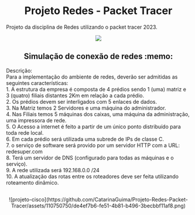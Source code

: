 <h1 align="center">
Projeto Redes - Packet Tracer 
</h1>

Projeto da disciplina de Redes utilizando o packet tracer 2023.

<div align="center">
  <img src="https://media4.giphy.com/media/v1.Y2lkPTc5MGI3NjExZGFhOGU1NTM2ZmVjNzIwMzI4YTRhNGIzZmQ1ZGQwOTNjZmYxNmIyZCZlcD12MV9pbnRlcm5hbF9naWZzX2dpZklkJmN0PWc/1msHsbhybB80DJZRoL/giphy.gif"/>
</div>

<h2 align="center"> Simulação de conexão de redes :memo: </h2>

<p>
Descrição:
<br>
Para a implementação do ambiente de redes, deverão ser admitidas as seguintes características:
<br>
1. A estrutura da empresa é composta de 4 prédios sendo 1 (uma) matriz e 3 (quatro) filiais distantes 2Km em relação a cada prédio. <br>
2. Os prédios devem ser interligados com 5 enlaces de dados. <br>
3. Na Matriz temos 2 Servidores e uma máquina do administrador. <br>
4. Nas Filiais temos 5 máquinas dos caixas, uma máquina da administração, uma impressora de rede. <br>
5. O Acesso a internet é feito a partir de um único ponto distribuído para toda rede local. <br>
6. Em cada prédio será utilizada uma subrede de IPs de classe C. <br>
7. o serviço de software será provido por um servidor HTTP com a URL: redesuper.com <br>
8. Terá um servidor de DNS (configurado para todas as máquinas e o serviço). <br>
9. A rede utilizada será 192.168.0.0 /24 <br>
10. A atualização das rotas entre os roteadores deve ser feita utilizando roteamento dinâmico. <br>
</p>

##

<div align="center">
  ![projeto-cisco](https://github.com/CatarinaGuima/Projeto-Redes-Packet-Tracer/assets/110750750/de4ef7b6-fe51-4b81-b496-3becbbf11af8.png)
</div>

